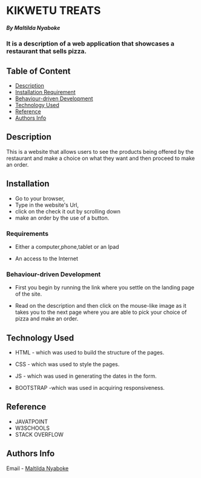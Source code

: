 # KIKWETU TREATS

##### By Maltilda Nyaboke 
### It is a description of a web application that showcases a restaurant that sells pizza.

## Table of Content

+ [Description](#description)
+ [Installation Requirement](#Installation)
+ [Behaviour-driven Development](#BDD)
+ [Technology Used](#technology-used)
+ [Reference](#reference)
+ [Authors Info](#author-Info)

## Description
<p>This is  a website that allows users to see the products being offered by the restaurant and make a choice on what they want and then proceed to make an order. </p>

## Installation
* Go to your browser,
* Type in the website's Url,
* click on the check it out by scrolling down
* make an order by the use of a button.
### Requirements

* Either a computer,phone,tablet or an Ipad

* An access to the Internet

### Behaviour-driven Development
* First you begin by running the link where you settle on the landing page of the site.

* Read on the description and then click on the mouse-like image as it takes you to the next page where you are able to pick your choice of pizza and make an order.


## Technology Used
* HTML - which was used to build the structure of the pages.

* CSS - which was used to style the pages.
* JS - which was used in generating the dates in the form.
* BOOTSTRAP -which was used in acquiring responsiveness.

## Reference
* JAVATPOINT
* W3SCHOOLS
* STACK OVERFLOW

## Authors Info
Email - [Maltilda Nyaboke](maltilda.bosibori@student.moringaschool.com)